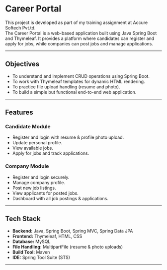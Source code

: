 # Career Portal

This project is developed as part of my training assignment at Accure Softech Pvt.td.  
The Career Portal is a web-based application built using Java Spring Boot and Thymeleaf. It provides a platform where candidates can register and apply for jobs, while companies can post jobs and manage applications.

---

##  Objectives
- To understand and implement CRUD operations using Spring Boot.
- To work with Thymeleaf templates for dynamic HTML rendering.
- To practice file upload handling (resume and photo).
- To build a simple but functional end-to-end web application.

---

##  Features

###  Candidate Module
- Register and login with resume & profile photo upload.
- Update personal profile.
- View available jobs.
- Apply for jobs and track applications.

###  Company Module
- Register and login securely.
- Manage company profile.
- Post new job listings.
- View applicants for posted jobs.
- Dashboard with all job postings & applications.

---

##  Tech Stack
- **Backend:** Java, Spring Boot, Spring MVC, Spring Data JPA  
- **Frontend:** Thymeleaf, HTML, CSS  
- **Database:** MySQL  
- **File Handling:** MultipartFile (resume & photo uploads)  
- **Build Tool:** Maven  
- **IDE:** Spring Tool Suite (STS)

---

